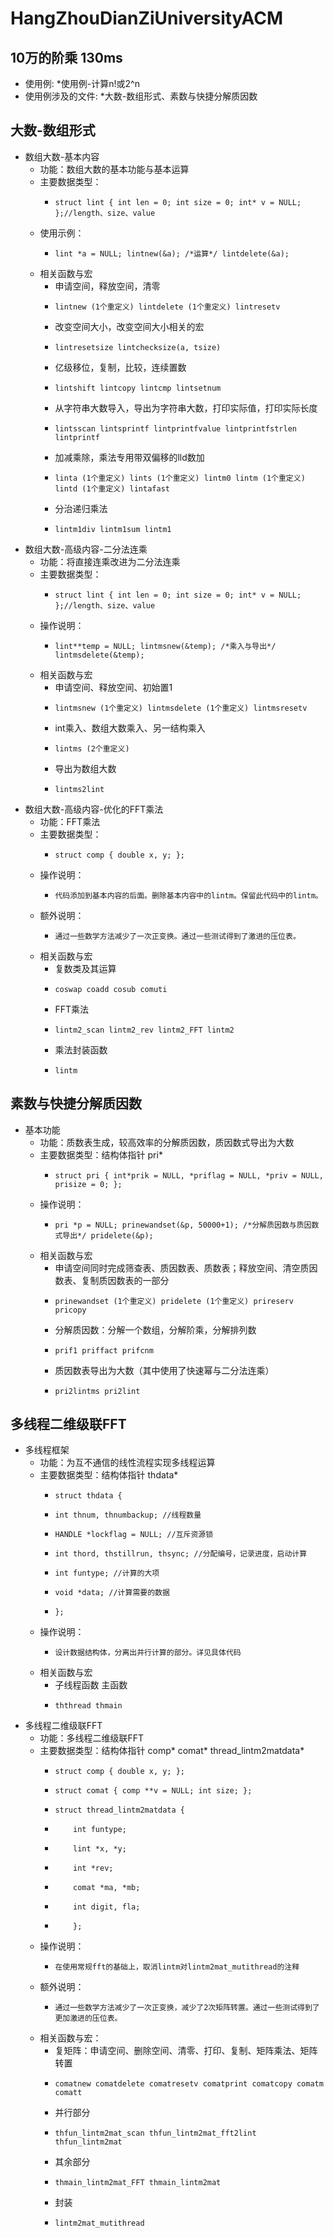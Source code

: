 # HangZhouDianZiUniversityACM
## 10万的阶乘 130ms
* 使用例: 
    *使用例-计算n!或2^n
* 使用例涉及的文件: 
    *大数-数组形式、素数与快捷分解质因数
    
## 大数-数组形式
* 数组大数-基本内容
    * 功能：数组大数的基本功能与基本运算
    * 主要数据类型：
      *     struct lint { int len = 0; int size = 0; int* v = NULL; };//length、size、value
    * 使用示例：
      *     lint *a = NULL; lintnew(&a); /*运算*/ lintdelete(&a);
    * 相关函数与宏
      *   申请空间，释放空间，清零
      *     lintnew (1个重定义) lintdelete (1个重定义) lintresetv
      *   改变空间大小，改变空间大小相关的宏
      *     lintresetsize lintchecksize(a, tsize)
      *   亿级移位，复制，比较，连续置数
      *     lintshift lintcopy lintcmp lintsetnum
      *   从字符串大数导入，导出为字符串大数，打印实际值，打印实际长度
      *     lintsscan lintsprintf lintprintfvalue lintprintfstrlen lintprintf
      *   加减乘除，乘法专用带双偏移的lld数加
      *     linta (1个重定义) lints (1个重定义) lintm0 lintm (1个重定义) lintd (1个重定义) lintafast
      *   分治递归乘法
      *     lintm1div lintm1sum lintm1
* 数组大数-高级内容-二分法连乘
    * 功能：将直接连乘改进为二分法连乘
    * 主要数据类型：
      *     struct lint { int len = 0; int size = 0; int* v = NULL; };//length、size、value
    * 操作说明：
      *     lint**temp = NULL; lintmsnew(&temp); /*乘入与导出*/ lintmsdelete(&temp);
    * 相关函数与宏
      *   申请空间、释放空间、初始置1
      *     lintmsnew (1个重定义) lintmsdelete (1个重定义) lintmsresetv
      *   int乘入、数组大数乘入、另一结构乘入
      *     lintms (2个重定义)
      *   导出为数组大数
      *     lintms2lint
* 数组大数-高级内容-优化的FFT乘法
    * 功能：FFT乘法
    * 主要数据类型：
      *     struct comp { double x, y; };
    * 操作说明：
      *     代码添加到基本内容的后面。删除基本内容中的lintm。保留此代码中的lintm。
    * 额外说明：
      *     通过一些数学方法减少了一次正变换。通过一些测试得到了激进的压位表。
    * 相关函数与宏
      *   复数类及其运算
      *     coswap coadd cosub comuti
      *   FFT乘法
      *     lintm2_scan lintm2_rev lintm2_FFT lintm2
      *   乘法封装函数
      *     lintm
      
## 素数与快捷分解质因数
* 基本功能
    * 功能：质数表生成，较高效率的分解质因数，质因数式导出为大数
    * 主要数据类型：结构体指针 pri*
      *     struct pri { int*prik = NULL, *priflag = NULL, *priv = NULL, prisize = 0; };
    * 操作说明：
      *     pri *p = NULL; prinewandset(&p, 50000+1); /*分解质因数与质因数式导出*/ pridelete(&p);
    * 相关函数与宏
      *   申请空间同时完成筛查表、质因数表、质数表；释放空间、清空质因数表、复制质因数表的一部分
      *     prinewandset (1个重定义) pridelete (1个重定义) prireserv pricopy
      *   分解质因数：分解一个数组，分解阶乘，分解排列数
      *     prif1 priffact prifcnm
      *   质因数表导出为大数（其中使用了快速幂与二分法连乘）
      *     pri2lintms pri2lint

## 多线程二维级联FFT
* 多线程框架
    * 功能：为互不通信的线性流程实现多线程运算
    * 主要数据类型：结构体指针 thdata*
      *     struct thdata {
      *     int thnum, thnumbackup; //线程数量
      *     HANDLE *lockflag = NULL; //互斥资源锁
      *     int thord, thstillrun, thsync; //分配编号，记录进度，启动计算
      *     int funtype; //计算的大项
      *     void *data; //计算需要的数据
      *     };
    * 操作说明：
      *     设计数据结构体，分离出并行计算的部分。详见具体代码
    * 相关函数与宏
      *   子线程函数 主函数
      *     ththread thmain
* 多线程二维级联FFT
    * 功能：多线程二维级联FFT
    * 主要数据类型：结构体指针 comp*  comat*  thread_lintm2matdata*
      *     struct comp { double x, y; };
      *     struct comat { comp **v = NULL; int size; };
      *     struct thread_lintm2matdata {
      *     	int funtype;
      *     	lint *x, *y;
      *     	int *rev;
      *     	comat *ma, *mb;
      *     	int digit, fla;
      *     	};
    * 操作说明：
      *     在使用常规fft的基础上，取消lintm对lintm2mat_mutithread的注释
    * 额外说明：
      *     通过一些数学方法减少了一次正变换，减少了2次矩阵转置。通过一些测试得到了更加激进的压位表。
    * 相关函数与宏：
      *   复矩阵：申请空间、删除空间、清零、打印、复制、矩阵乘法、矩阵转置
      *     comatnew comatdelete comatresetv comatprint comatcopy comatm comatt
      *   并行部分
      *     thfun_lintm2mat_scan thfun_lintm2mat_fft2lint thfun_lintm2mat
      *   其余部分
      *     thmain_lintm2mat_FFT thmain_lintm2mat 
      *   封装
      *     lintm2mat_mutithread
